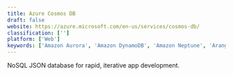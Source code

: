 ```yaml
---
title: Azure Cosmos DB
draft: false 
website: https://azure.microsoft.com/en-us/services/cosmos-db/
classification: ['']
platform: ['Web']
keywords: ['Amazon Aurora', 'Amazon DynamoDB', 'Amazon Neptune', 'ArangoDB', 'Cassandra', 'Cayley', 'CouchBase', 'CouchDB', 'DB2', 'Flockdb', 'MongoDB Atlas', 'Ninox', 'OrientDB', 'PostgreSQL', 'Redis', 'Redis Enterprise', 'RethinkDB', 'SAP HANA', 'SimpleDB', 'Zoho Creator', 'neo4j']
---
```

NoSQL JSON database for rapid, iterative app development.